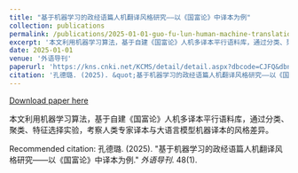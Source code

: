 ```yaml
---
title: "基于机器学习的政经语篇人机翻译风格研究——以《国富论》中译本为例"
collection: publications
permalink: /publications/2025-01-01-guo-fu-lun-human-machine-translation-style
excerpt: '本文利用机器学习算法，基于自建《国富论》人机多译本平行语料库，通过分类、聚类、特征选择实验，考察人类专家译本与大语言模型机器译本的风格差异。'
date: 2025-01-01
venue: '外语导刊'
paperurl: 'https://kns.cnki.net/KCMS/detail/detail.aspx?dbcode=CJFQ&dbname=CJFDAUTO&filename=JFJW202501014'
citation: '孔德璐. (2025). &quot;基于机器学习的政经语篇人机翻译风格研究——以《国富论》中译本为例.&quot; <i>外语导刊</i>. 48(1).'
---
```


<a href='https://kns.cnki.net/KCMS/detail/detail.aspx?dbcode=CJFQ&dbname=CJFDAUTO&filename=JFJW202501014'>Download paper here</a>

本文利用机器学习算法，基于自建《国富论》人机多译本平行语料库，通过分类、聚类、特征选择实验，考察人类专家译本与大语言模型机器译本的风格差异。

Recommended citation: 孔德璐. (2025). "基于机器学习的政经语篇人机翻译风格研究——以《国富论》中译本为例." <i>外语导刊</i>. 48(1).